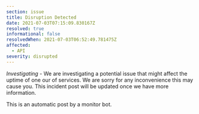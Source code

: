 ```yaml
---
section: issue
title: Disruption Detected
date: 2021-07-03T07:15:09.830167Z
resolved: true
informational: false
resolvedWhen: 2021-07-03T06:52:49.781475Z
affected:
  - API
severity: disrupted
---
```

*Investigating* - We are investigating a potential issue that might affect the uptime of one our of services. We are sorry for any inconvenience this may cause you. This incident post will be updated once we have more information.

This is an automatic post by a monitor bot.
        